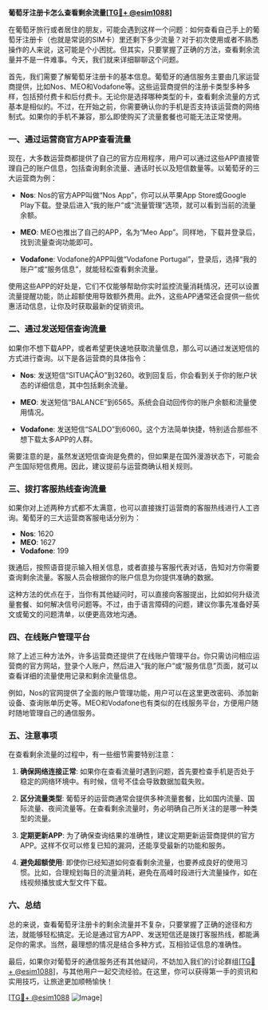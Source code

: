 **葡萄牙注册卡怎么查看剩余流量[[TG💪+ @esim1088](https://t.me/s/esim1088)]**

在葡萄牙旅行或者居住的朋友，可能会遇到这样一个问题：如何查看自己手上的葡萄牙注册卡（也就是常说的SIM卡）里还剩下多少流量？对于初次使用或者不熟悉操作的人来说，这可能是个小困扰。但其实，只要掌握了正确的方法，查看剩余流量并不是一件难事。今天，我们就来详细聊聊这个问题。

首先，我们需要了解葡萄牙注册卡的基本信息。葡萄牙的通信服务主要由几家运营商提供，比如Nos、MEO和Vodafone等。这些运营商提供的注册卡类型多种多样，包括预付费卡和后付费卡。无论你是选择哪种类型的卡，查看剩余流量的方式基本是相似的。不过，在开始之前，你需要确认你的手机是否支持该运营商的网络制式。如果你的手机不兼容，那么即使购买了流量套餐也可能无法正常使用。

### **一、通过运营商官方APP查看流量**

现在，大多数运营商都提供了自己的官方应用程序，用户可以通过这些APP直接管理自己的账户信息，包括查询剩余流量、通话时长以及短信数量等。以葡萄牙的三大运营商为例：

- **Nos**: Nos的官方APP叫做“Nos App”，你可以从苹果App Store或Google Play下载。登录后进入“我的账户”或“流量管理”选项，就可以看到当前的流量余额。
  
- **MEO**: MEO也推出了自己的APP，名为“Meo App”。同样地，下载并登录后，找到流量查询功能即可。

- **Vodafone**: Vodafone的APP叫做“Vodafone Portugal”，登录后，选择“我的账户”或“服务信息”，就能轻松查看剩余流量。

使用这些APP的好处是，它们不仅能够帮助你实时监控流量消耗情况，还可以设置流量提醒功能，防止超额使用导致额外费用。此外，这些APP通常还会提供一些优惠活动信息，让你及时获取最新的促销资讯。

### **二、通过发送短信查询流量**

如果你不想下载APP，或者希望更快速地获取流量信息，那么可以通过发送短信的方式进行查询。以下是各运营商的具体指令：

- **Nos**: 发送短信“SITUAÇÃO”到3260。收到回复后，你会看到关于你的账户状态的详细信息，其中包括剩余流量。

- **MEO**: 发送短信“BALANCE”到6565。系统会自动回传你的账户余额和流量使用情况。

- **Vodafone**: 发送短信“SALDO”到6060。这个方法简单快捷，特别适合那些不想下载太多APP的人群。

需要注意的是，虽然发送短信查询是免费的，但如果是在国外漫游状态下，可能会产生国际短信费用。因此，建议提前与运营商确认相关规则。

### **三、拨打客服热线查询流量**

如果你对上述两种方式都不太满意，也可以直接拨打运营商的客服热线进行人工咨询。葡萄牙的三大运营商客服电话分别为：

- **Nos**: 1620
- **MEO**: 1627
- **Vodafone**: 199

拨通后，按照语音提示输入相关信息，或者直接与客服代表对话，告知对方你需要查询剩余流量。客服人员会根据你的账户信息为你提供准确的数据。

这种方法的优点在于，当你有其他疑问时，可以直接向客服提出，比如如何升级流量套餐、如何解决信号问题等。不过，由于语言障碍的问题，建议你事先准备好英文或葡文的问题清单，以便更高效地沟通。

### **四、在线账户管理平台**

除了上述三种方法外，许多运营商还提供了在线账户管理平台。你只需访问相应运营商的官方网站，登录个人账户，然后进入“我的账户”或“服务信息”页面，就可以查看详细的流量使用记录和剩余流量信息。

例如，Nos的官网提供了全面的账户管理功能，用户可以在这里更改密码、添加新设备、查询账单历史等。MEO和Vodafone也有类似的在线服务平台，方便用户随时随地管理自己的通信服务。

### **五、注意事项**

在查看剩余流量的过程中，有一些细节需要特别注意：

1. **确保网络连接正常**: 如果你在查看流量时遇到问题，首先要检查手机是否处于稳定的网络环境中。有时候，信号不佳会导致数据加载失败。

2. **区分流量类型**: 葡萄牙的运营商通常会提供多种流量套餐，比如国内流量、国际流量、夜间流量等。在查看剩余流量时，务必明确自己所关注的是哪一种类型的流量。

3. **定期更新APP**: 为了确保查询结果的准确性，建议定期更新运营商提供的官方APP。这样不仅可以修复已知的漏洞，还能享受最新的功能和服务。

4. **避免超额使用**: 即使你已经知道如何查看剩余流量，也要养成良好的使用习惯。比如，合理规划每日的流量消耗，避免在高峰时段进行大流量操作，如在线视频播放或大型文件下载。

### **六、总结**

总的来说，查看葡萄牙注册卡的剩余流量并不复杂，只要掌握了正确的途径和方法，就能够轻松搞定。无论是通过官方APP、发送短信还是拨打客服热线，都能满足你的需求。当然，最理想的情况是结合多种方式，互相验证信息的准确性。

最后，如果你对葡萄牙的通信服务还有其他疑问，不妨加入我们的讨论群组[[TG💪+ @esim1088](https://t.me/s/esim1088)]，与其他用户一起交流经验。在这里，你可以获得第一手的资讯和实用技巧，让旅途更加顺畅愉快！

[[TG💪+ @esim1088](https://t.me/s/esim1088) ![Image](https://i.postimg.cc/4NQfJmqS/Snipaste-2025-05-13-00-14-12.png)]